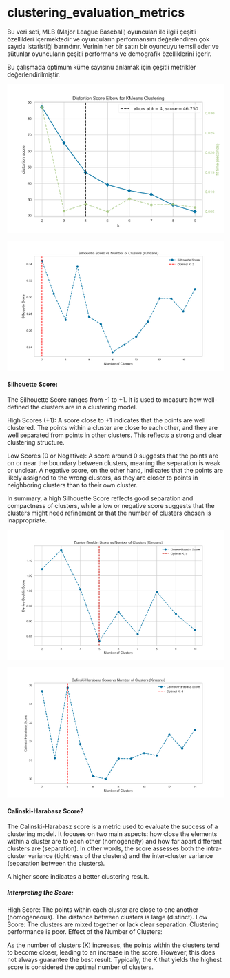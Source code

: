 # clustering_evaluation_metrics

Bu veri seti, MLB (Major League Baseball) oyuncuları ile ilgili çeşitli özellikleri içermektedir ve oyuncuların performansını değerlendiren çok sayıda istatistiği barındırır. Verinin her bir satırı bir oyuncuyu temsil eder ve sütunlar oyuncuların çeşitli performans ve demografik özelliklerini içerir.

Bu çalışmada optimum küme sayısınu anlamak için çeşitli metrikler değerlendirilmiştir.

![image](https://github.com/akay35/clustering_evaluation_metrics/blob/main/calisma1-1%20KMeansELBOW%20optimum%20cluster4.png)

![image](https://github.com/akay35/clustering_evaluation_metrics/blob/main/calisma1-2%20%20KMeans%20silhoutte_score%20optimum%20cluster2.png)
#### Silhouette Score:
The Silhouette Score ranges from -1 to +1. It is used to measure how well-defined the clusters are in a clustering model.

High Scores (+1): A score close to +1 indicates that the points are well clustered. The points within a cluster are close to each other, and they are well separated from points in other clusters. This reflects a strong and clear clustering structure.

Low Scores (0 or Negative): A score around 0 suggests that the points are on or near the boundary between clusters, meaning the separation is weak or unclear. A negative score, on the other hand, indicates that the points are likely assigned to the wrong clusters, as they are closer to points in neighboring clusters than to their own cluster.

In summary, a high Silhouette Score reflects good separation and compactness of clusters, while a low or negative score suggests that the clusters might need refinement or that the number of clusters chosen is inappropriate.

![image](https://github.com/akay35/clustering_evaluation_metrics/blob/main/calisma1-3%20%20KMeans%20Davies-Bouldin%20Score%20optimum%20cluster5.png)

![image](https://github.com/akay35/clustering_evaluation_metrics/blob/main/calisma1-4%20%20KMeans%20Calinski-Harabasz%20Score%20optimum%20cluster5.png)
#### Calinski-Harabasz Score?

The Calinski-Harabasz score is a metric used to evaluate the success of a clustering model. It focuses on two main aspects: how close the elements within a cluster are to each other (homogeneity) and how far apart different clusters are (separation). In other words, the score assesses both the intra-cluster variance (tightness of the clusters) and the inter-cluster variance (separation between the clusters).

A higher score indicates a better clustering result.

##### Interpreting the Score:

High Score:
The points within each cluster are close to one another (homogeneous).
The distance between clusters is large (distinct).
Low Score:
The clusters are mixed together or lack clear separation.
Clustering performance is poor.
Effect of the Number of Clusters:

As the number of clusters (K) increases, the points within the clusters tend to become closer, leading to an increase in the score. However, this does not always guarantee the best result. Typically, the K that yields the highest score is considered the optimal number of clusters.
